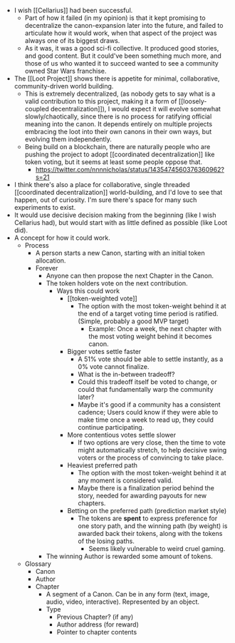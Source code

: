 - I wish [[Cellarius]] had been successful.
    - Part of how it failed (in my opinion) is that it kept promising to decentralize the canon-expansion later into the future, and failed to articulate how it would work, when that aspect  of the project was always one of its biggest draws.
    - As it was, it was a good sci-fi collective. It produced good stories, and good content. But it could've been something much more, and those of us who wanted it to succeed wanted to see a community owned Star Wars franchise.
- The [[Loot Project]] shows there is appetite for minimal, collaborative, community-driven world building.
    - This is extremely decentralized, (as nobody gets to say what is a valid contribution to this project, making it a form of [[loosely-coupled decentralization]]), I would expect it will evolve somewhat slowly/chaotically, since there is no process for ratifying official meaning into the canon. It depends entirely on multiple projects embracing the loot into their own canons in their own ways, but evolving them independently.
    - Being build on a blockchain, there are naturally people who are pushing the project to adopt [[coordinated decentralization]] like token voting, but it seems at least some people oppose that.
        - https://twitter.com/nnnnicholas/status/1435474560376360962?s=21
- I think there's also a place for collaborative, single threaded [[coordinated decentralization]] world-building, and I'd love to see that happen, out of curiosity. I'm sure there's space for many such experiments to exist.
- It would use decisive decision making from the beginning (like I wish Cellarius had), but would start with as little defined as possible (like Loot did).
- A concept for how it could work.
    - Process
        - A person starts a new Canon, starting with an initial token allocation.
        - Forever
            - Anyone can then propose the next Chapter in the Canon.
            - The token holders vote on the next contribution.
                - Ways this could work
                    - [[token-weighted vote]]
                        - The option with the most token-weight behind it at the end of a target voting time period is ratified. (Simple, probably a good MVP target)
                            - Example: Once a week, the next chapter with the most voting weight behind it becomes canon.
                    - Bigger votes settle faster
                        - A 51% vote should be able to settle instantly, as a 0% vote cannot finalize.
                        - What is the in-between tradeoff?
                        - Could this tradeoff itself be voted to change, or could that fundamentally warp the community later?
                        - Maybe it's good if a community has a consistent cadence; Users could know if they were able to make time once a week to read up, they could continue participating.
                    - More contentious votes settle slower
                        - If two options are very close, then the time to vote might automatically stretch, to help decisive swing voters or the process of convincing to take place.
                    - Heaviest preferred path
                        - The option with the most token-weight behind it at any moment is considered valid.
                        - Maybe there is a finalization period behind the story, needed for awarding payouts for new chapters.
                    - Betting on the preferred path (prediction market style)
                        - The tokens are __spent__ to express preference for one story path, and the winning path (by weight) is awarded back their tokens, along with the tokens of the losing paths.
                            - Seems likely vulnerable to weird cruel gaming.
            - The winning Author is rewarded some amount of tokens.
    - Glossary
        - Canon
        - Author
        - Chapter
            - A segment of a Canon. Can be in any form (text, image, audio, video, interactive). Represented by an object.
            - Type
                - Previous Chapter? (if any)
                - Author address (for reward)
                - Pointer to chapter contents
